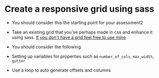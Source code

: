 # Create a responsive grid using sass 

- You should consider this the starting point for your assessment2
- Take an existing grid that you've perhaps made in css and enhance it using sass. [If you don't have a grid feel free to use mine](https://codepen.io/joeappleton18/pen/VKqdbX)

- You should consider the following 

- Setting up variables for properties such as `number_of_cols`, `max_width`, `gutter`
	
 - Use a loop to auto generate offsets and columns 
